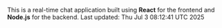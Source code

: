 This is a real-time chat application built using **React** for the frontend and **Node.js** for the backend.
Last updated: Thu Jul  3 08:12:41 UTC 2025
